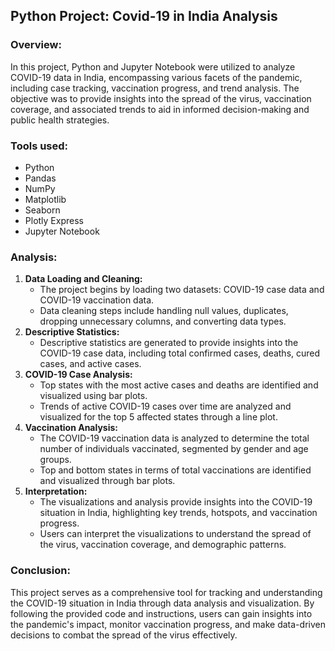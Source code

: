 ## Python Project: Covid-19 in India Analysis

### Overview:
In this project, Python and Jupyter Notebook were utilized to analyze COVID-19 data in India, encompassing various facets of the pandemic, including case tracking, vaccination progress, and trend analysis. The objective was to provide insights into the spread of the virus, vaccination coverage, and associated trends to aid in informed decision-making and public health strategies.

### Tools used:
- Python
- Pandas
- NumPy
- Matplotlib
- Seaborn
- Plotly Express
- Jupyter Notebook

### Analysis:
1. **Data Loading and Cleaning:**
    - The project begins by loading two datasets: COVID-19 case data and COVID-19 vaccination data.
    - Data cleaning steps include handling null values, duplicates, dropping unnecessary columns, and converting data types.
2. **Descriptive Statistics:**
    - Descriptive statistics are generated to provide insights into the COVID-19 case data, including total confirmed cases, deaths, cured cases, and active cases.
3. **COVID-19 Case Analysis:**
    - Top states with the most active cases and deaths are identified and visualized using bar plots.
    - Trends of active COVID-19 cases over time are analyzed and visualized for the top 5 affected states through a line plot.
4. **Vaccination Analysis:**
    - The COVID-19 vaccination data is analyzed to determine the total number of individuals vaccinated, segmented by gender and age groups.
    - Top and bottom states in terms of total vaccinations are identified and visualized through bar plots.
5. **Interpretation:**
    - The visualizations and analysis provide insights into the COVID-19 situation in India, highlighting key trends, hotspots, and vaccination progress.
    - Users can interpret the visualizations to understand the spread of the virus, vaccination coverage, and demographic patterns.

### Conclusion:
This project serves as a comprehensive tool for tracking and understanding the COVID-19 situation in India through data analysis and visualization. By following the provided code and instructions, users can gain insights into the pandemic's impact, monitor vaccination progress, and make data-driven decisions to combat the spread of the virus effectively.

